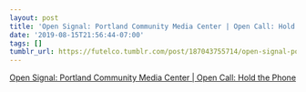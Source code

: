 ```yaml
---
layout: post
title: 'Open Signal: Portland Community Media Center | Open Call: Hold the Phone'
date: '2019-08-15T21:56:44-07:00'
tags: []
tumblr_url: https://futelco.tumblr.com/post/187043755714/open-signal-portland-community-media-center
---
```

[Open Signal: Portland Community Media Center | Open Call: Hold the Phone](https://www.opensignalpdx.org/about/opportunities/open-call-hold-the-phone/)  
